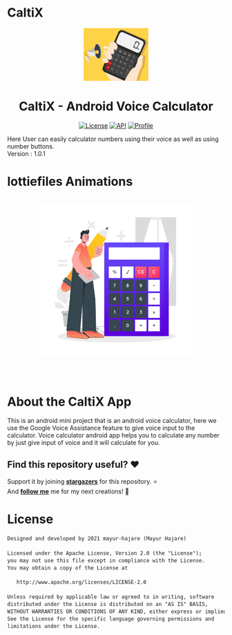 # CaltiX
<p align="center">
<img src="app/src/main/res/drawable/cal.jpg" width="150"/>
<h1 align="center">CaltiX - Android Voice Calculator </h1>
</p>

<p align="center">
  <a href="https://opensource.org/licenses/Apache-2.0"><img alt="License" src="https://img.shields.io/badge/License-Apache%202.0-blue.svg"/></a>
  <a href="https://android-arsenal.com/api?level=21"><img alt="API" src="https://img.shields.io/badge/API-21%2B-brightgreen.svg?style=flat"/></a>
  <a href="https://github.com/mayur-hajare"><img alt="Profile" src="https://img.shields.io/static/v1?label=GitHub&message=mayur-hajare&color=E53935"/></a>
</p>

<p align="center">  

Here User can easily calculator numbers using their voice as well as using number buttons.</br>
Version : 1.0.1



# lottiefiles Animations

 <p align="center">
<br>
<img src="https://github.com/mayur-hajare/CaltiX/blob/87f8d8a682d94767d5b1c1188eca9a5da9e04bc5/app/src/main/res/drawable/calculator.gif" width="350px">

<br><br>
</p>



# About the CaltiX App
This is an android mini project that is an android voice calculator,
here we use the Google Voice Assistance feature to give voice input to the calculator.
Voice calculator android app helps you to calculate any number by just give input of voice and 
it will calculate for you.


## Find this repository useful? :heart:
Support it by joining __[stargazers](https://github.com/mayur-hajare/CaltiX/stargazers)__ for this repository. :star: <br>
And __[follow me](https://github.com/mayur-hajare)__ me for my next creations! 🤩

# License
```xml
Designed and developed by 2021 mayur-hajare (Mayur Hajare)

Licensed under the Apache License, Version 2.0 (the "License");
you may not use this file except in compliance with the License.
You may obtain a copy of the License at

   http://www.apache.org/licenses/LICENSE-2.0

Unless required by applicable law or agreed to in writing, software
distributed under the License is distributed on an "AS IS" BASIS,
WITHOUT WARRANTIES OR CONDITIONS OF ANY KIND, either express or implied.
See the License for the specific language governing permissions and
limitations under the License.
```
